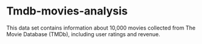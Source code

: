 # Tmdb-movies-analysis
This data set contains information about 10,000 movies collected from The Movie Database (TMDb), including user ratings and revenue.
